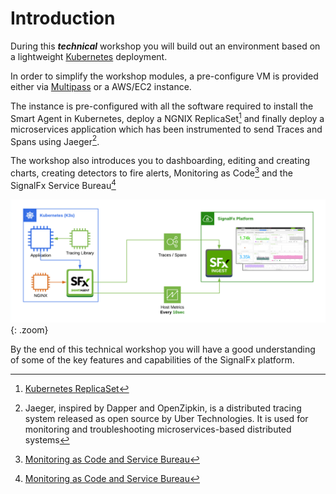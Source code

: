 # Introduction

During this _**technical**_ workshop you will build out an environment based on a lightweight [Kubernetes](https://k3s.io/) deployment.

In order to simplify the workshop modules, a pre-configure VM is provided either via [Multipass](https://multipass.run) or a AWS/EC2 instance.

The instance is pre-configured with all the software required to install the Smart Agent in Kubernetes, deploy a NGNIX ReplicaSet[^1] and finally deploy a microservices application which has been instrumented to send Traces and Spans using Jaeger[^2].

The workshop also introduces you to dashboarding, editing and creating charts, creating detectors to fire alerts, Monitoring as Code[^3] and the SignalFx Service Bureau[^3]

![SFx Architecture](../images/smartagent/architecture.png){: .zoom}

By the end of this technical workshop you will have a good understanding of some of the key features and capabilities of the SignalFx platform.

[^1]: [Kubernetes ReplicaSet](https://kubernetes.io/docs/concepts/workloads/controllers/replicaset/)
[^2]: Jaeger, inspired by Dapper and OpenZipkin, is a distributed tracing system released as open source by Uber Technologies. It is used for monitoring and troubleshooting microservices-based distributed systems
[^3]: [Monitoring as Code and Service Bureau](https://www.splunk.com/en_us/blog/it/monitoring-observability-enterprise-service.html)
